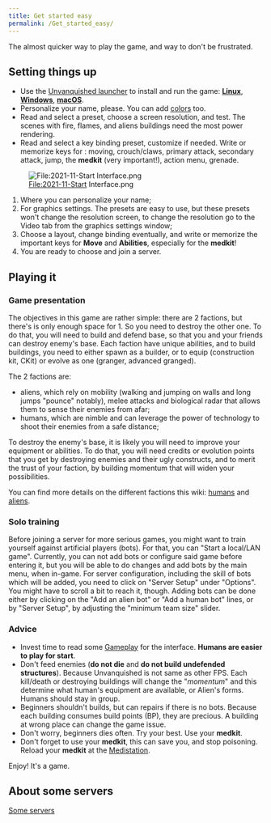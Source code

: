 ```yaml
---
title: Get started easy
permalink: /Get_started_easy/
---
```


The almost quicker way to play the game, and way to don't be frustrated.

## Setting things up

- Use the [Unvanquished launcher](https://unvanquished.net/download/) to
  install and run the game:
  **[Linux](https://unvanquished.net/download/linux)**,
  **[Windows](https://unvanquished.net/download/windows)**,
  **[macOS](https://unvanquished.net/download/macos)**.
- Personalize your name, please. You can add
  [colors](Colours "wikilink") too.
- Read and select a preset, choose a screen resolution, and test. The
  scenes with fire, flames, and aliens buildings need the most power
  rendering.
- Read and select a key binding preset, customize if needed. Write or
  memorize keys for : moving, crouch/claws, primary attack, secondary
  attack, jump, the **medkit** (very important!), action menu, grenade.

<figure>
<img src="2021-11-Start_Interface.png"
title="File:2021-11-Start Interface.png" />
<figcaption><a href="File:2021-11-Start">File:2021-11-Start</a>
Interface.png</figcaption>
</figure>

1.  Where you can personalize your name;
2.  For graphics settings. The presets are easy to use, but these
    presets won't change the resolution screen, to change the resolution
    go to the Video tab from the graphics settings window;
3.  Choose a layout, change binding eventually, and write or memorize
    the important keys for **Move** and **Abilities**, especially for
    the **medkit**!
4.  You are ready to choose and join a server.

## Playing it

### Game presentation

The objectives in this game are rather simple: there are 2 factions, but
there's is only enough space for 1. So you need to destroy the other
one. To do that, you will need to build and defend base, so that you and
your friends can destroy enemy's base. Each faction have unique
abilities, and to build buildings, you need to either spawn as a
builder, or to equip (construction kit, CKit) or evolve as one (granger,
advanced granged).

The 2 factions are:

- aliens, which rely on mobility (walking and jumping on walls and long
  jumps "pounce" notably), melee attacks and biological radar that
  allows them to sense their enemies from afar;
- humans, which are nimble and can leverage the power of technology to
  shoot their enemies from a safe distance;

To destroy the enemy's base, it is likely you will need to improve your
equipment or abilities. To do that, you will need credits or evolution
points that you get by destroying enemies and their ugly constructs, and
to merit the trust of your faction, by building momentum that will widen
your possibilities.

You can find more details on the different factions this wiki:
[humans](humans "wikilink") and [aliens](aliens "wikilink").

### Solo training

Before joining a server for more serious games, you might want to train
yourself against artificial players (bots). For that, you can "Start a
local/LAN game". Currently, you can not add bots or configure said game
before entering it, but you will be able to do changes and add bots by
the main menu, when in-game. For server configuration, including the
skill of bots which will be added, you need to click on "Server Setup"
under "Options". You might have to scroll a bit to reach it, though.
Adding bots can be done either by clicking on the "Add an alien bot" or
"Add a human bot" lines, or by "Server Setup", by adjusting the "minimum
team size" slider.

### Advice

- Invest time to read some [Gameplay](Gameplay "wikilink") for the
  interface. **Humans are easier to play for start**.
- Don't feed enemies (**do not die** and **do not build undefended
  structures**). Because Unvanquished is not same as other FPS. Each
  kill/death or destroying buildings will change the "*momentum*" and
  this determine what human's equipment are available, or Alien's forms.
  Humans should stay in group.
- Beginners shouldn't builds, but can repairs if there is no bots.
  Because each building consumes build points (BP), they are precious. A
  building at wrong place can change the game issue.
- Don't worry, beginners dies often. Try your best. Use your **medkit**.
- Don't forget to use your **medkit**, this can save you, and stop
  poisoning. Reload your **medkit** at the
  [Medistation](Medistation "wikilink").

Enjoy! It's a game.

## About some servers

[Some servers](Some_servers "wikilink")
